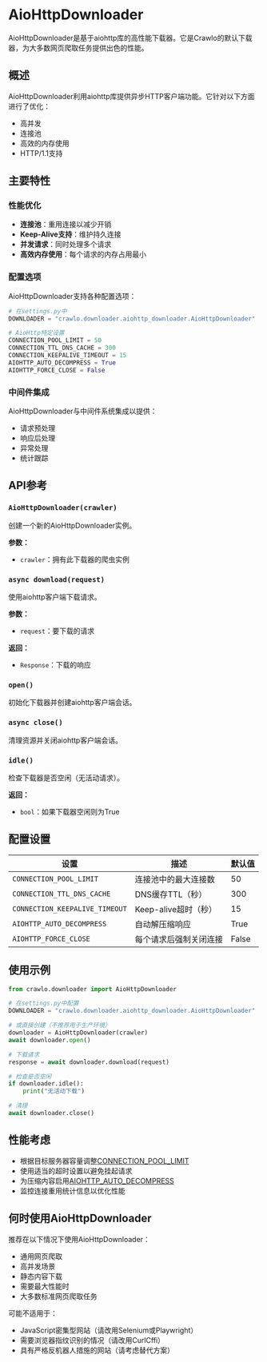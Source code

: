 # AioHttpDownloader

AioHttpDownloader是基于aiohttp库的高性能下载器。它是Crawlo的默认下载器，为大多数网页爬取任务提供出色的性能。

## 概述

AioHttpDownloader利用aiohttp库提供异步HTTP客户端功能。它针对以下方面进行了优化：

- 高并发
- 连接池
- 高效的内存使用
- HTTP/1.1支持

## 主要特性

### 性能优化

- **连接池**：重用连接以减少开销
- **Keep-Alive支持**：维护持久连接
- **并发请求**：同时处理多个请求
- **高效内存使用**：每个请求的内存占用最小

### 配置选项

AioHttpDownloader支持各种配置选项：

```python
# 在settings.py中
DOWNLOADER = "crawlo.downloader.aiohttp_downloader.AioHttpDownloader"

# AioHttp特定设置
CONNECTION_POOL_LIMIT = 50
CONNECTION_TTL_DNS_CACHE = 300
CONNECTION_KEEPALIVE_TIMEOUT = 15
AIOHTTP_AUTO_DECOMPRESS = True
AIOHTTP_FORCE_CLOSE = False
```

### 中间件集成

AioHttpDownloader与中间件系统集成以提供：

- 请求预处理
- 响应后处理
- 异常处理
- 统计跟踪

## API参考

### `AioHttpDownloader(crawler)`

创建一个新的AioHttpDownloader实例。

**参数：**
- `crawler`：拥有此下载器的爬虫实例

### `async download(request)`

使用aiohttp客户端下载请求。

**参数：**
- `request`：要下载的请求

**返回：**
- `Response`：下载的响应

### `open()`

初始化下载器并创建aiohttp客户端会话。

### `async close()`

清理资源并关闭aiohttp客户端会话。

### `idle()`

检查下载器是否空闲（无活动请求）。

**返回：**
- `bool`：如果下载器空闲则为True

## 配置设置

| 设置 | 描述 | 默认值 |
|------|------|--------|
| `CONNECTION_POOL_LIMIT` | 连接池中的最大连接数 | 50 |
| `CONNECTION_TTL_DNS_CACHE` | DNS缓存TTL（秒） | 300 |
| `CONNECTION_KEEPALIVE_TIMEOUT` | Keep-alive超时（秒） | 15 |
| `AIOHTTP_AUTO_DECOMPRESS` | 自动解压缩响应 | True |
| `AIOHTTP_FORCE_CLOSE` | 每个请求后强制关闭连接 | False |

## 使用示例

```python
from crawlo.downloader import AioHttpDownloader

# 在settings.py中配置
DOWNLOADER = "crawlo.downloader.aiohttp_downloader.AioHttpDownloader"

# 或直接创建（不推荐用于生产环境）
downloader = AioHttpDownloader(crawler)
await downloader.open()

# 下载请求
response = await downloader.download(request)

# 检查是否空闲
if downloader.idle():
    print("无活动下载")

# 清理
await downloader.close()
```

## 性能考虑

- 根据目标服务器容量调整[CONNECTION_POOL_LIMIT](https://github.com/crawl-coder/Crawlo/blob/master/crawlo/downloader/aiohttp_downloader.py#L23)
- 使用适当的超时设置以避免挂起请求
- 为压缩内容启用[AIOHTTP_AUTO_DECOMPRESS](https://github.com/crawl-coder/Crawlo/blob/master/crawlo/downloader/aiohttp_downloader.py#L26)
- 监控连接重用统计信息以优化性能

## 何时使用AioHttpDownloader

推荐在以下情况下使用AioHttpDownloader：

- 通用网页爬取
- 高并发场景
- 静态内容下载
- 需要最大性能时
- 大多数标准网页爬取任务

可能不适用于：

- JavaScript密集型网站（请改用Selenium或Playwright）
- 需要浏览器指纹识别的情况（请改用CurlCffi）
- 具有严格反机器人措施的网站（请考虑替代方案）